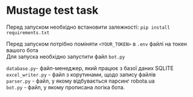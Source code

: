 # Mustage test task

Перед запуском необхідно встановити залежності:
`pip install requirements.txt`  

Перед запуском потрібно поміняти `<YOUR_TOKEN>` в `.env` файлі на токен вашого бота  
Для запуска необхідно запустити файл `bot.py`

`database.py`- файл-менеджер, який працює з базої даних SQLITE  
`excel_writer.py` - файл з корутинами, щодо запису файлів  
`parser.py`  - файл, у якому відбувається парсинг robota.ua  
`bot.py` - файл, у якому прописана логіка бота.  